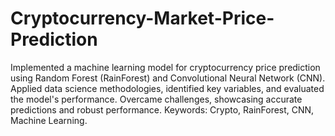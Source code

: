 # Cryptocurrency-Market-Price-Prediction
Implemented a machine learning model for cryptocurrency price prediction using Random Forest (RainForest) and Convolutional Neural Network (CNN). Applied data science methodologies, identified key variables, and evaluated the model's performance. Overcame challenges, showcasing accurate predictions and robust performance. Keywords: Crypto, RainForest, CNN, Machine Learning.
